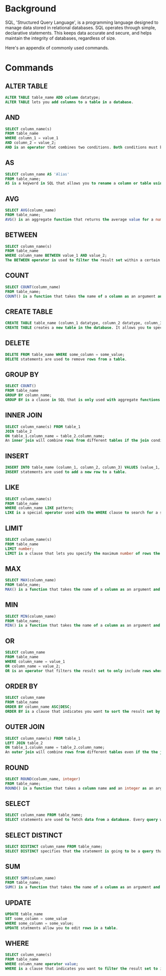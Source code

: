 # Background

SQL, 'Structured Query Language', is a programming language designed to manage data stored in relational databases. SQL operates through simple, declarative statements. This keeps data accurate and secure, and helps maintain the integrity of databases, regardless of size.

Here's an appendix of commonly used commands.

# Commands


## ALTER TABLE
```SQL
ALTER TABLE table_name ADD column datatype;
ALTER TABLE lets you add columns to a table in a database.
```
## AND
```SQL
SELECT column_name(s)
FROM table_name
WHERE column_1 = value_1
AND column_2 = value_2;
AND is an operator that combines two conditions. Both conditions must be true for the row to be included in the result set.
```
## AS
```SQL
SELECT column_name AS 'Alias'
FROM table_name;
AS is a keyword in SQL that allows you to rename a column or table using an alias.
```
## AVG
```SQL
SELECT AVG(column_name)
FROM table_name;
AVG() is an aggregate function that returns the average value for a numeric column.
```
## BETWEEN
```SQL
SELECT column_name(s)
FROM table_name
WHERE column_name BETWEEN value_1 AND value_2;
The BETWEEN operator is used to filter the result set within a certain range. The values can be numbers, text or dates.
```
## COUNT
```SQL
SELECT COUNT(column_name)
FROM table_name;
COUNT() is a function that takes the name of a column as an argument and counts the number of rows where the column is not NULL.
```
## CREATE TABLE
```SQL
CREATE TABLE table_name (column_1 datatype, column_2 datatype, column_3 datatype);
CREATE TABLE creates a new table in the database. It allows you to specify the name of the table and the name of each column in the table.
```
## DELETE
```SQL
DELETE FROM table_name WHERE some_column = some_value;
DELETE statements are used to remove rows from a table.
```
## GROUP BY
```SQL
SELECT COUNT()
FROM table_name
GROUP BY column_name;
GROUP BY is a clause in SQL that is only used with aggregate functions. It is used in collaboration with the SELECT statement to arrange identical data into groups.
```
## INNER JOIN
```SQL
SELECT column_name(s) FROM table_1
JOIN table_2
ON table_1.column_name = table_2.column_name;
An inner join will combine rows from different tables if the join condition is true.
```
## INSERT
```SQL
INSERT INTO table_name (column_1, column_2, column_3) VALUES (value_1, 'value_2', value_3);
INSERT statements are used to add a new row to a table.
```
## LIKE
```SQL
SELECT column_name(s)
FROM table_name
WHERE column_name LIKE pattern;
LIKE is a special operator used with the WHERE clause to search for a specific pattern in a column.
```
## LIMIT
```SQL
SELECT column_name(s)
FROM table_name
LIMIT number;
LIMIT is a clause that lets you specify the maximum number of rows the result set will have.
```
## MAX
```SQL
SELECT MAX(column_name)
FROM table_name;
MAX() is a function that takes the name of a column as an argument and returns the largest value in that column.
```
## MIN
```SQL
SELECT MIN(column_name)
FROM table_name; 
MIN() is a function that takes the name of a column as an argument and returns the smallest value in that column.
```
## OR
```SQL
SELECT column_name
FROM table_name
WHERE column_name = value_1
OR column_name = value_2;
OR is an operator that filters the result set to only include rows where either condition is true.
```
## ORDER BY
```SQL
SELECT column_name
FROM table_name
ORDER BY column_name ASC|DESC;
ORDER BY is a clause that indicates you want to sort the result set by a particular column either alphabetically or numerically.
```
## OUTER JOIN
```SQL
SELECT column_name(s) FROM table_1
LEFT JOIN table_2
ON table_1.column_name = table_2.column_name;
An outer join will combine rows from different tables even if the the join condition is not met. Every row in the left table is returned in the result set, and if the join condition is not met, then NULL values are used to fill in the columns from the right table.
```
## ROUND
```SQL
SELECT ROUND(column_name, integer)
FROM table_name;
ROUND() is a function that takes a column name and an integer as an argument. It rounds the values in the column to the number of decimal places specified by the integer.
```
## SELECT
```SQL
SELECT column_name FROM table_name;
SELECT statements are used to fetch data from a database. Every query will begin with SELECT.
```
## SELECT DISTINCT
```SQL
SELECT DISTINCT column_name FROM table_name;
SELECT DISTINCT specifies that the statement is going to be a query that returns unique values in the specified column(s).
```
## SUM
```SQL
SELECT SUM(column_name)
FROM table_name;
SUM() is a function that takes the name of a column as an argument and returns the sum of all the values in that column.
```
## UPDATE
```SQL
UPDATE table_name
SET some_column = some_value
WHERE some_column = some_value;
UPDATE statments allow you to edit rows in a table.
```
## WHERE
```SQL
SELECT column_name(s)
FROM table_name
WHERE column_name operator value;
WHERE is a clause that indicates you want to filter the result set to include only rows where the following condition is true.
```
